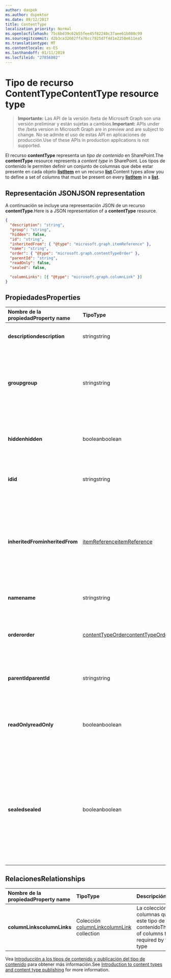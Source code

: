 ```yaml
---
author: daspek
ms.author: dspektor
ms.date: 09/12/2017
title: ContentType
localization_priority: Normal
ms.openlocfilehash: 75c6bd39c62b55fee45f82240c37aee61b080c99
ms.sourcegitcommit: d2b3ca32602ffa76cc7925d7f4d1e2258e611ea5
ms.translationtype: MT
ms.contentlocale: es-ES
ms.lasthandoff: 01/11/2019
ms.locfileid: "27856802"
---
```

# <a name="contenttype-resource-type"></a><span data-ttu-id="8ad06-102">Tipo de recurso ContentType</span><span class="sxs-lookup"><span data-stu-id="8ad06-102">ContentType resource type</span></span>

> <span data-ttu-id="8ad06-103">**Importante:** Las API de la versión /beta de Microsoft Graph son una versión preliminar y están sujetas a cambios.</span><span class="sxs-lookup"><span data-stu-id="8ad06-103">**Important:** APIs under the /beta version in Microsoft Graph are in preview and are subject to change.</span></span> <span data-ttu-id="8ad06-104">No se admite el uso de estas API en aplicaciones de producción.</span><span class="sxs-lookup"><span data-stu-id="8ad06-104">Use of these APIs in production applications is not supported.</span></span>

<span data-ttu-id="8ad06-105">El recurso **contentType** representa un _tipo de contenido_ en SharePoint.</span><span class="sxs-lookup"><span data-stu-id="8ad06-105">The **contentType** resource represents a _content type_ in SharePoint.</span></span>
<span data-ttu-id="8ad06-106">Los tipos de contenido le permiten definir un conjunto de columnas que debe estar presente en cada objeto [**listItem**][listItem] en un recurso [**list**][list].</span><span class="sxs-lookup"><span data-stu-id="8ad06-106">Content types allow you to define a set of columns that must be present on every [**listItem**][listItem] in a [**list**][list].</span></span>

[list]: list.md
[listItem]: listitem.md

## <a name="json-representation"></a><span data-ttu-id="8ad06-107">Representación JSON</span><span class="sxs-lookup"><span data-stu-id="8ad06-107">JSON representation</span></span>

<span data-ttu-id="8ad06-108">A continuación se incluye una representación JSON de un recurso **contentType**.</span><span class="sxs-lookup"><span data-stu-id="8ad06-108">Here is a JSON representation of a **contentType** resource.</span></span>
<!-- { "blockType": "resource", "@odata.type": "microsoft.graph.contentType" } -->

```json
{
  "description": "string",
  "group": "string",
  "hidden": false,
  "id": "string",
  "inheritedFrom": { "@type": "microsoft.graph.itemReference" },
  "name": "string",
  "order": { "@type": "microsoft.graph.contentTypeOrder" },
  "parentId": "string",
  "readOnly": false,
  "sealed": false,

  "columnLinks": [{ "@type": "microsoft.graph.columnLink" }]
}
```

## <a name="properties"></a><span data-ttu-id="8ad06-109">Propiedades</span><span class="sxs-lookup"><span data-stu-id="8ad06-109">Properties</span></span>

| <span data-ttu-id="8ad06-110">Nombre de la propiedad</span><span class="sxs-lookup"><span data-stu-id="8ad06-110">Property name</span></span>     | <span data-ttu-id="8ad06-111">Tipo</span><span class="sxs-lookup"><span data-stu-id="8ad06-111">Type</span></span>                 | <span data-ttu-id="8ad06-112">Descripción</span><span class="sxs-lookup"><span data-stu-id="8ad06-112">Description</span></span>
|:------------------|:---------------------|:----------------------------------
| <span data-ttu-id="8ad06-113">**description**</span><span class="sxs-lookup"><span data-stu-id="8ad06-113">**description**</span></span>   | <span data-ttu-id="8ad06-114">string</span><span class="sxs-lookup"><span data-stu-id="8ad06-114">string</span></span>               | <span data-ttu-id="8ad06-115">Texto descriptivo del elemento.</span><span class="sxs-lookup"><span data-stu-id="8ad06-115">The descriptive text for the item.</span></span>
| <span data-ttu-id="8ad06-116">**group**</span><span class="sxs-lookup"><span data-stu-id="8ad06-116">**group**</span></span>         | <span data-ttu-id="8ad06-117">string</span><span class="sxs-lookup"><span data-stu-id="8ad06-117">string</span></span>               | <span data-ttu-id="8ad06-118">El nombre del grupo al que pertenece este tipo de contenido.</span><span class="sxs-lookup"><span data-stu-id="8ad06-118">The name of the group this content type belongs to.</span></span> <span data-ttu-id="8ad06-119">Ayuda a organizar los tipos de contenido relacionados.</span><span class="sxs-lookup"><span data-stu-id="8ad06-119">Helps organize related content types.</span></span>
| <span data-ttu-id="8ad06-120">**hidden**</span><span class="sxs-lookup"><span data-stu-id="8ad06-120">**hidden**</span></span>        | <span data-ttu-id="8ad06-121">boolean</span><span class="sxs-lookup"><span data-stu-id="8ad06-121">boolean</span></span>              | <span data-ttu-id="8ad06-122">Indica si el tipo de contenido está oculto en el menú "Nuevo" de la lista.</span><span class="sxs-lookup"><span data-stu-id="8ad06-122">Indicates whether the content type is hidden in the list's 'New' menu.</span></span>
| <span data-ttu-id="8ad06-123">**id**</span><span class="sxs-lookup"><span data-stu-id="8ad06-123">**id**</span></span>            | <span data-ttu-id="8ad06-124">string</span><span class="sxs-lookup"><span data-stu-id="8ad06-124">string</span></span>               | <span data-ttu-id="8ad06-125">El identificador único del tipo de contenido.</span><span class="sxs-lookup"><span data-stu-id="8ad06-125">The unique identifier of the content type.</span></span>
| <span data-ttu-id="8ad06-126">**inheritedFrom**</span><span class="sxs-lookup"><span data-stu-id="8ad06-126">**inheritedFrom**</span></span> | <span data-ttu-id="8ad06-127">[itemReference][]</span><span class="sxs-lookup"><span data-stu-id="8ad06-127">[itemReference][]</span></span>    | <span data-ttu-id="8ad06-128">Si este tipo de contenido se hereda de otro ámbito (por ejemplo, un sitio), proporciona una referencia al elemento en que se define el tipo de contenido.</span><span class="sxs-lookup"><span data-stu-id="8ad06-128">If this content type is inherited from another scope (like a site), provides a reference to the item where the content type is defined.</span></span>
| <span data-ttu-id="8ad06-129">**name**</span><span class="sxs-lookup"><span data-stu-id="8ad06-129">**name**</span></span>          | <span data-ttu-id="8ad06-130">string</span><span class="sxs-lookup"><span data-stu-id="8ad06-130">string</span></span>               | <span data-ttu-id="8ad06-131">El nombre del tipo de contenido.</span><span class="sxs-lookup"><span data-stu-id="8ad06-131">The name of the content type.</span></span>
| <span data-ttu-id="8ad06-132">**order**</span><span class="sxs-lookup"><span data-stu-id="8ad06-132">**order**</span></span>         | <span data-ttu-id="8ad06-133">[contentTypeOrder][]</span><span class="sxs-lookup"><span data-stu-id="8ad06-133">[contentTypeOrder][]</span></span> | <span data-ttu-id="8ad06-134">Especifica el orden en el que aparece el tipo de contenido en la interfaz de usuario de selección.</span><span class="sxs-lookup"><span data-stu-id="8ad06-134">Specifies the order in which the content type appears in the selection UI.</span></span>
| <span data-ttu-id="8ad06-135">**parentId**</span><span class="sxs-lookup"><span data-stu-id="8ad06-135">**parentId**</span></span>      | <span data-ttu-id="8ad06-136">string</span><span class="sxs-lookup"><span data-stu-id="8ad06-136">string</span></span>               | <span data-ttu-id="8ad06-137">El identificador único del tipo de contenido.</span><span class="sxs-lookup"><span data-stu-id="8ad06-137">The unique identifier of the content type.</span></span>
| <span data-ttu-id="8ad06-138">**readOnly**</span><span class="sxs-lookup"><span data-stu-id="8ad06-138">**readOnly**</span></span>      | <span data-ttu-id="8ad06-139">boolean</span><span class="sxs-lookup"><span data-stu-id="8ad06-139">boolean</span></span>              | <span data-ttu-id="8ad06-140">Si es `true`, no se puede modificar el tipo de contenido, a menos que este valor se establezca primero en `false`.</span><span class="sxs-lookup"><span data-stu-id="8ad06-140">If `true`, the content type cannot be modified unless this value is first set to `false`.</span></span>
| <span data-ttu-id="8ad06-141">**sealed**</span><span class="sxs-lookup"><span data-stu-id="8ad06-141">**sealed**</span></span>        | <span data-ttu-id="8ad06-142">boolean</span><span class="sxs-lookup"><span data-stu-id="8ad06-142">boolean</span></span>              | <span data-ttu-id="8ad06-143">Si es `true`, los usuarios no pueden modificar el tipo de contenido, ni a través de operaciones de inserción.</span><span class="sxs-lookup"><span data-stu-id="8ad06-143">If `true`, the content type cannot be modified by users or through push-down operations.</span></span> <span data-ttu-id="8ad06-144">Solo los administradores de la colección de sitios pueden sellar o quitar el sello de los tipos de contenido.</span><span class="sxs-lookup"><span data-stu-id="8ad06-144">Only site collection administrators can seal or unseal content types.</span></span>

## <a name="relationships"></a><span data-ttu-id="8ad06-145">Relaciones</span><span class="sxs-lookup"><span data-stu-id="8ad06-145">Relationships</span></span>

| <span data-ttu-id="8ad06-146">Nombre de la propiedad</span><span class="sxs-lookup"><span data-stu-id="8ad06-146">Property name</span></span>   | <span data-ttu-id="8ad06-147">Tipo</span><span class="sxs-lookup"><span data-stu-id="8ad06-147">Type</span></span>                      | <span data-ttu-id="8ad06-148">Descripción</span><span class="sxs-lookup"><span data-stu-id="8ad06-148">Description</span></span>
|:----------------|:--------------------------|:-------------------------------
| <span data-ttu-id="8ad06-149">**columnLinks**</span><span class="sxs-lookup"><span data-stu-id="8ad06-149">**columnLinks**</span></span> | <span data-ttu-id="8ad06-150">Colección [columnLink][]</span><span class="sxs-lookup"><span data-stu-id="8ad06-150">[columnLink][] collection</span></span> | <span data-ttu-id="8ad06-151">La colección de columnas que requiere este tipo de contenido</span><span class="sxs-lookup"><span data-stu-id="8ad06-151">The collection of columns that are required by this content type</span></span>

<span data-ttu-id="8ad06-152">Vea [Introducción a los tipos de contenido y publicación del tipo de contenido][contentTypeIntro] para obtener más información.</span><span class="sxs-lookup"><span data-stu-id="8ad06-152">See [Introduction to content types and content type publishing][contentTypeIntro] for more information.</span></span>

[columnLink]: columnlink.md
[contentTypeIntro]: https://support.office.com/en-us/article/Introduction-to-content-types-and-content-type-publishing-e1277a2e-a1e8-4473-9126-91a0647766e5
[itemReference]: itemreference.md
[contentTypeOrder]: contenttypeorder.md

<!-- {
  "type": "#page.annotation",
  "description": "",
  "keywords": "",
  "section": "documentation",
  "tocPath": "Resources/ContentType"
} -->
